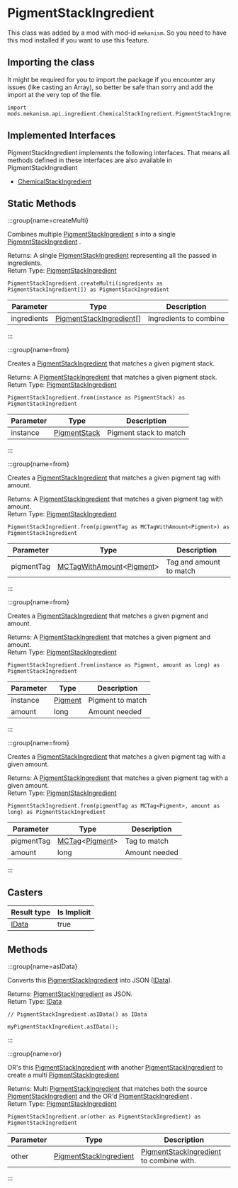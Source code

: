 # PigmentStackIngredient

This class was added by a mod with mod-id `mekanism`. So you need to have this mod installed if you
want to use this feature.

## Importing the class

It might be required for you to import the package if you encounter any issues (like casting an
Array), so better be safe than sorry and add the import at the very top of the file.

```zenscript
import mods.mekanism.api.ingredient.ChemicalStackIngredient.PigmentStackIngredient;
```

## Implemented Interfaces

PigmentStackIngredient implements the following interfaces. That means all methods defined in these
interfaces are also available in PigmentStackIngredient

- [ChemicalStackIngredient](/mods/Mekanism/api/ingredient/ChemicalStackIngredient)

## Static Methods

:::group{name=createMulti}

Combines
multiple [PigmentStackIngredient](/mods/Mekanism/api/ingredient/ChemicalStackIngredient/PigmentStackIngredient)
s into a
single [PigmentStackIngredient](/mods/Mekanism/api/ingredient/ChemicalStackIngredient/PigmentStackIngredient)
.

Returns: A
single [PigmentStackIngredient](/mods/Mekanism/api/ingredient/ChemicalStackIngredient/PigmentStackIngredient)
representing all the passed in ingredients.  
Return
Type: [PigmentStackIngredient](/mods/Mekanism/api/ingredient/ChemicalStackIngredient/PigmentStackIngredient)

```zenscript
PigmentStackIngredient.createMulti(ingredients as PigmentStackIngredient[]) as PigmentStackIngredient
```

| Parameter | Type | Description |
|-----------|------|-------------|
| ingredients | [PigmentStackIngredient](/mods/Mekanism/api/ingredient/ChemicalStackIngredient/PigmentStackIngredient)[] | Ingredients to combine |

:::

:::group{name=from}

Creates
a [PigmentStackIngredient](/mods/Mekanism/api/ingredient/ChemicalStackIngredient/PigmentStackIngredient)
that matches a given pigment stack.

Returns:
A [PigmentStackIngredient](/mods/Mekanism/api/ingredient/ChemicalStackIngredient/PigmentStackIngredient)
that matches a given pigment stack.  
Return
Type: [PigmentStackIngredient](/mods/Mekanism/api/ingredient/ChemicalStackIngredient/PigmentStackIngredient)

```zenscript
PigmentStackIngredient.from(instance as PigmentStack) as PigmentStackIngredient
```

| Parameter | Type | Description |
|-----------|------|-------------|
| instance | [PigmentStack](/mods/Mekanism/api/chemical/PigmentStack) | Pigment stack to match |

:::

:::group{name=from}

Creates
a [PigmentStackIngredient](/mods/Mekanism/api/ingredient/ChemicalStackIngredient/PigmentStackIngredient)
that matches a given pigment tag with amount.

Returns:
A [PigmentStackIngredient](/mods/Mekanism/api/ingredient/ChemicalStackIngredient/PigmentStackIngredient)
that matches a given pigment tag with amount.  
Return
Type: [PigmentStackIngredient](/mods/Mekanism/api/ingredient/ChemicalStackIngredient/PigmentStackIngredient)

```zenscript
PigmentStackIngredient.from(pigmentTag as MCTagWithAmount<Pigment>) as PigmentStackIngredient
```

| Parameter | Type | Description |
|-----------|------|-------------|
| pigmentTag | [MCTagWithAmount](/vanilla/api/tags/MCTagWithAmount)&lt;[Pigment](/mods/Mekanism/api/chemical/Pigment)&gt; | Tag and amount to match |

:::

:::group{name=from}

Creates
a [PigmentStackIngredient](/mods/Mekanism/api/ingredient/ChemicalStackIngredient/PigmentStackIngredient)
that matches a given pigment and amount.

Returns:
A [PigmentStackIngredient](/mods/Mekanism/api/ingredient/ChemicalStackIngredient/PigmentStackIngredient)
that matches a given pigment and amount.  
Return
Type: [PigmentStackIngredient](/mods/Mekanism/api/ingredient/ChemicalStackIngredient/PigmentStackIngredient)

```zenscript
PigmentStackIngredient.from(instance as Pigment, amount as long) as PigmentStackIngredient
```

| Parameter | Type | Description |
|-----------|------|-------------|
| instance | [Pigment](/mods/Mekanism/api/chemical/Pigment) | Pigment to match |
| amount | long | Amount needed |

:::

:::group{name=from}

Creates
a [PigmentStackIngredient](/mods/Mekanism/api/ingredient/ChemicalStackIngredient/PigmentStackIngredient)
that matches a given pigment tag with a given amount.

Returns:
A [PigmentStackIngredient](/mods/Mekanism/api/ingredient/ChemicalStackIngredient/PigmentStackIngredient)
that matches a given pigment tag with a given amount.  
Return
Type: [PigmentStackIngredient](/mods/Mekanism/api/ingredient/ChemicalStackIngredient/PigmentStackIngredient)

```zenscript
PigmentStackIngredient.from(pigmentTag as MCTag<Pigment>, amount as long) as PigmentStackIngredient
```

| Parameter | Type | Description |
|-----------|------|-------------|
| pigmentTag | [MCTag](/vanilla/api/tags/MCTag)&lt;[Pigment](/mods/Mekanism/api/chemical/Pigment)&gt; | Tag to match |
| amount | long | Amount needed |

:::

## Casters

| Result type | Is Implicit |
|-------------|-------------|
| [IData](/vanilla/api/data/IData) | true |

## Methods

:::group{name=asIData}

Converts
this [PigmentStackIngredient](/mods/Mekanism/api/ingredient/ChemicalStackIngredient/PigmentStackIngredient)
into JSON ([IData](/vanilla/api/data/IData)).

Returns: [PigmentStackIngredient](/mods/Mekanism/api/ingredient/ChemicalStackIngredient/PigmentStackIngredient)
as JSON.  
Return Type: [IData](/vanilla/api/data/IData)

```zenscript
// PigmentStackIngredient.asIData() as IData

myPigmentStackIngredient.asIData();
```

:::

:::group{name=or}

OR's
this [PigmentStackIngredient](/mods/Mekanism/api/ingredient/ChemicalStackIngredient/PigmentStackIngredient)
with
another [PigmentStackIngredient](/mods/Mekanism/api/ingredient/ChemicalStackIngredient/PigmentStackIngredient)
to create a
multi [PigmentStackIngredient](/mods/Mekanism/api/ingredient/ChemicalStackIngredient/PigmentStackIngredient)

Returns:
Multi [PigmentStackIngredient](/mods/Mekanism/api/ingredient/ChemicalStackIngredient/PigmentStackIngredient)
that matches both the
source [PigmentStackIngredient](/mods/Mekanism/api/ingredient/ChemicalStackIngredient/PigmentStackIngredient)
and the
OR'd [PigmentStackIngredient](/mods/Mekanism/api/ingredient/ChemicalStackIngredient/PigmentStackIngredient)
.  
Return
Type: [PigmentStackIngredient](/mods/Mekanism/api/ingredient/ChemicalStackIngredient/PigmentStackIngredient)

```zenscript
PigmentStackIngredient.or(other as PigmentStackIngredient) as PigmentStackIngredient
```

| Parameter | Type | Description |
|-----------|------|-------------|
| other | [PigmentStackIngredient](/mods/Mekanism/api/ingredient/ChemicalStackIngredient/PigmentStackIngredient) | [PigmentStackIngredient](/mods/Mekanism/api/ingredient/ChemicalStackIngredient/PigmentStackIngredient) to combine with. |

:::



